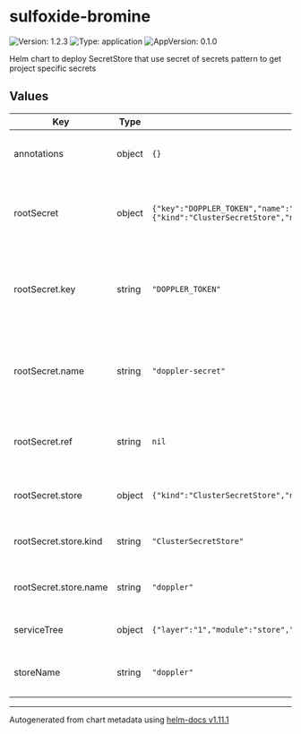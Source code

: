 # sulfoxide-bromine

![Version: 1.2.3](https://img.shields.io/badge/Version-1.2.3-informational?style=flat-square) ![Type: application](https://img.shields.io/badge/Type-application-informational?style=flat-square) ![AppVersion: 0.1.0](https://img.shields.io/badge/AppVersion-0.1.0-informational?style=flat-square)

Helm chart to deploy SecretStore that use secret of secrets pattern to get project specific secrets

## Values

| Key | Type | Default | Description |
|-----|------|---------|-------------|
| annotations | object | `{}` | Additional annotations to add to the store and external secret |
| rootSecret | object | `{"key":"DOPPLER_TOKEN","name":"doppler-secret","ref":null,"store":{"kind":"ClusterSecretStore","name":"doppler"}}` | The configuration to use external secret to obtain the root doppler token for secret of secret pattern |
| rootSecret.key | string | `"DOPPLER_TOKEN"` | Secret Key of the kubernetes secret generated of the proxy doppler token (main purpose is to de-conflict) |
| rootSecret.name | string | `"doppler-secret"` | Name of kubernetes secret generated of the proxy doppler token (main purpose is to de-conflict) |
| rootSecret.ref | string | `nil` | Reference from the secret of secrets vault for the proxy token (need to configure) |
| rootSecret.store | object | `{"kind":"ClusterSecretStore","name":"doppler"}` | Store Configuration for the secret of secrets vault for the proxy token) |
| rootSecret.store.kind | string | `"ClusterSecretStore"` | `ClusterSecretStore` or `SecretStore`. Defaults to `ClusterSecretStore` |
| rootSecret.store.name | string | `"doppler"` | Name of the secret store to be created to contain the proxy token |
| serviceTree | object | `{"layer":"1","module":"store","platform":"sulfoxide","service":"bromine"}` | AtomiCloud Service Tree. See [ServiceTree](https://atomicloud.larksuite.com/wiki/OkfJwTXGFiMJkrk6W3RuwRrZs64?theme=DARK&contentTheme=DARK#MHw5d76uDo2tBLx86cduFQMRsBb) |
| storeName | string | `"doppler"` | Name of the store to be created to contain all of doppler's secrets |

----------------------------------------------
Autogenerated from chart metadata using [helm-docs v1.11.1](https://github.com/norwoodj/helm-docs/releases/v1.11.1)